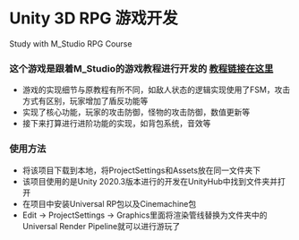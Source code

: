 # Unity 3D RPG 游戏开发
Study with M_Studio RPG Course 

### 这个游戏是跟着M_Studio的游戏教程进行开发的 [教程链接在这里](https://www.bilibili.com/video/BV1rf4y1k7vE/?spm_id_from=333.788)

* 游戏的实现细节与原教程有所不同，如敌人状态的逻辑实现使用了FSM，攻击方式有区别，玩家增加了盾反功能等
* 实现了核心功能，玩家的攻击防御，怪物的攻击防御，数值更新等
* 接下来打算进行进阶功能的实现，如背包系统，音效等

### 使用方法
* 将该项目下载到本地，将ProjectSettings和Assets放在同一文件夹下
* 该项目使用的是Unity 2020.3版本进行的开发在UnityHub中找到文件夹并打开
* 在项目中安装Universal RP包以及Cinemachine包
* Edit → ProjectSettings → Graphics里面将渲染管线替换为文件夹中的Universal Render Pipeline就可以进行游玩了

